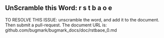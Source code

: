 UnScramble this Word: r s t b a o e
----------

TO RESOLVE THIS ISSUE: unscramble the word, and add it to the document. Then submit a pull-request.  The document URL is: 
github.com/bugmark/bugmark_docs/doc/rstbaoe_0.md
